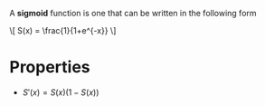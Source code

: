 A **sigmoid** function is one that can be written in the following form

\\[
S(x) = \frac{1}{1+e^{-x}}
\\]

# Properties

- $S'(x) = S(x)\left(1-S(x)\right)$
